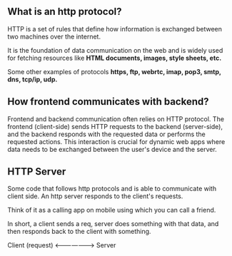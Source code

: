 ## What is an http protocol?

HTTP is a set of rules that define how information is exchanged between two machines over the internet. 

It is the foundation of data communication on the web and is widely used for fetching resources like **HTML documents, images, style sheets, etc.**

Some other examples of protocols **https, ftp, webrtc, imap, pop3, smtp, dns, tcp/ip, udp.**

## How frontend communicates with backend?

Frontend and backend communication often relies on HTTP protocol. The frontend (client-side) sends HTTP requests to the backend (server-side), and the backend responds with the requested data or performs the requested actions. This interaction is crucial for dynamic web apps where data needs to be exchanged between the user's device and the server.

## HTTP Server

Some code that follows http protocols and is able to communicate with client side. An http server responds to the client's requests.

Think of it as a calling app on mobile using which you can call a friend.

In short, a client sends a req, server does something with that data, and then responds back to the client with something.

Client (request) <———————> Server 
